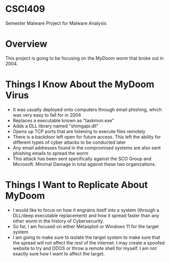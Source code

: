 # CSCI409
Semester Malware Project for Malware Analysis

# Overview
This project is going to be focusing on the MyDoom worm that broke out in 2004.

# Things I Know About the MyDoom Virus
- It was usually deployed onto computers through email phishing, which was very easy to fall for in 2004
- Replaces a executable known as "taskmon.exe"
- Adds a DLL library named "shimgapi.dll"
- Opens up TCP ports that are listening to execute files remotely
- There is a backdoor left open for future access. This left the ability for different types of cyber attacks to be conducted later
- Any email addresses found in the compromised systems are also sent phishing emails to spread the worm
- This attack has been sent specifically against the SCO Group and Microsoft. Minimal Damage in total against these two organizations.

# Things I Want to Replicate About MyDoom
- I would like to focus on how it engrains itself into a system (through a DLL/deep executable replacement) and how it spread faster than any other worm in the history of Cybersecurity.
- So far, I am focused on either Metasploit or Windows 11 for the target system
- I am going to make sure to isolate the target system to make sure that the spread will not affect the rest of the internet. I may create a spoofed website to try and DDOS or throw a remote shell for myself. I am not exactly sure how I want to affect the target.
  
